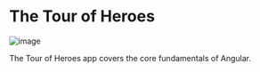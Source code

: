# The Tour of Heroes


![image](https://files.slack.com/files-pri/T1HLN8JQ5-F7C0VST0A/pasted_image_at_2017_10_02_05_29_pm.png)


The Tour of Heroes app covers the core fundamentals of Angular.
